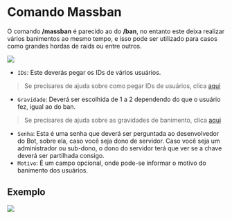 # Comando Massban

O comando **/massban** é parecido ao do **/ban**, no entanto este deixa realizar vários banimentos ao mesmo tempo, e isso pode ser utilizado para casos como grandes hordas de raids ou entre outros.

![](https://i.imgur.com/3PPmds7.png)

- `IDs`: Este deverás pegar os IDs de vários usuários.

> Se precisares de ajuda sobre como pegar IDs de usuários, clica [aqui](explanations/devsettings.md)

- `Gravidade`: Deverá ser escolhida de 1 a 2 dependendo do que o usuário fez, igual ao do ban.

> Se precisares de ajuda sobre as gravidades de banimento, clica [aqui](owners/gravidades.md)

- `Senha`: Esta é uma senha que deverá ser perguntada ao desenvolvedor do Bot, sobre ela, caso você seja dono de servidor. Caso você seja um administrador ou sub-dono, o dono do servidor terá que ver se a chave deverá ser partilhada consigo.
- `Motivo`: É um campo opcional, onde pode-se informar o motivo do banimento dos usuários.

## Exemplo

![](https://i.imgur.com/sYQrxiw.png)